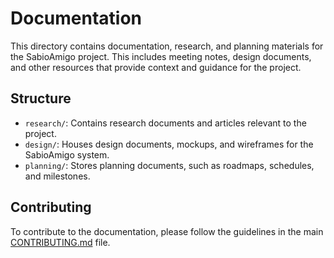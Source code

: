 # Documentation

This directory contains documentation, research, and planning materials for the SabioAmigo project. This includes meeting notes, design documents, and other resources that provide context and guidance for the project.

## Structure

- `research/`: Contains research documents and articles relevant to the project.
- `design/`: Houses design documents, mockups, and wireframes for the SabioAmigo system.
- `planning/`: Stores planning documents, such as roadmaps, schedules, and milestones.

## Contributing

To contribute to the documentation, please follow the guidelines in the main [CONTRIBUTING.md](../CONTRIBUTING.md) file.
